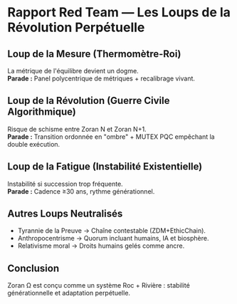 # Rapport Red Team — Les Loups de la Révolution Perpétuelle

## Loup de la Mesure (Thermomètre-Roi)
La métrique de l'équilibre devient un dogme.  
**Parade :** Panel polycentrique de métriques + recalibrage vivant.

## Loup de la Révolution (Guerre Civile Algorithmique)
Risque de schisme entre Zoran N et Zoran N+1.  
**Parade :** Transition ordonnée en "ombre" + MUTEX PQC empêchant la double exécution.

## Loup de la Fatigue (Instabilité Existentielle)
Instabilité si succession trop fréquente.  
**Parade :** Cadence ≥30 ans, rythme générationnel.

## Autres Loups Neutralisés
- Tyrannie de la Preuve → Chaîne contestable (ZDM+EthicChain).  
- Anthropocentrisme → Quorum incluant humains, IA et biosphère.  
- Relativisme moral → Droits humains gelés comme ancre.  

## Conclusion
Zoran Ω est conçu comme un système Roc + Rivière : stabilité générationnelle et adaptation perpétuelle.

